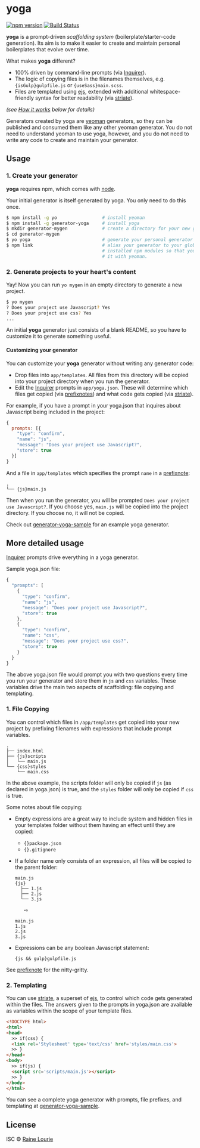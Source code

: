 # yoga

[![npm version](https://img.shields.io/npm/v/generator-yoga.svg)](https://npmjs.org/package/generator-yoga) 
[![Build Status](https://travis-ci.org/metaraine/generator-yoga.svg)](https://travis-ci.org/metaraine/generator-yoga)

**yoga** is a prompt-driven *scaffolding system* (boilerplate/starter-code generation). Its aim is to make it easier to create and maintain personal boilerplates that evolve over time.

What makes **yoga** different?

- 100% driven by command-line prompts (via [Inquirer](https://github.com/SBoudrias/Inquirer.js)).
- The logic of copying files is in the filenames themselves, e.g. `{isGulp}gulpfile.js` or `{useSass}main.scss`.
- Files are templated using [ejs](https://github.com/mde/ejs), extended with additional whitespace-friendly syntax for better readability (via [striate](https://github.com/metaraine/striate)).

*(see [How it works](#how-it-works) below for details)*

Generators created by yoga are [yeoman](http://yeoman.io/) generators, so they can be published and consumed them like any other yeoman generator. You do not need to understand yeoman to use yoga, however, and you do not need to write any code to create and maintain your generator.

## Usage

### 1. Create your generator

**yoga** requires npm, which comes with [node](https://nodejs.org/en/download/).

Your initial generator is itself generated by yoga. You only need to do this once.

```sh
$ npm install -g yo                 # install yeoman
$ npm install -g generator-yoga     # install yoga
$ mkdir generator-mygen             # create a directory for your new generator
$ cd generator-mygen            
$ yo yoga                           # generate your personal generator
$ npm link                          # alias your generator to your globally
                                    # installed npm modules so that you can run
                                    # it with yeoman.
```

### 2. Generate projects to your heart's content

Yay! Now you can run `yo mygen` in an empty directory to generate a new project.

```sh
$ yo mygen
? Does your project use Javascript? Yes
? Does your project use css? Yes
...
```

An initial **yoga** generator just consists of a blank README, so you have to customize it to generate something useful.

#### Customizing your generator

You can customize your **yoga** generator without writing any generator code:

- Drop files into `app/templates`. All files from this directory will be copied into your project directory when you run the generator.
- Edit the [Inquirer](https://github.com/SBoudrias/Inquirer.js) prompts in `app/yoga.json`. These will determine which files get copied (via [prefixnotes](https://github.com/metaraine/prefixnote)) and what code gets copied (via [striate](https://github.com/metaraine/striate)).

For example, if you have a prompt in your yoga.json that inquires about Javascript being included in the project:

```js
{
  prompts: [{
    "type": "confirm",
    "name": "js",
    "message": "Does your project use Javascript?",
    "store": true
  }]
}
```

And a file in `app/templates` which specifies the prompt `name` in a [prefixnote](https://github.com/metaraine/prefixnote):

```
.
└── {js}main.js
```

Then when you run the generator, you will be prompted `Does your project use Javascript?`. If you choose yes, `main.js` will be copied into the project directory. If you choose no, it will not be copied.

Check out [generator-yoga-sample](https://github.com/metaraine/generator-yoga-sample) for an example yoga generator.

## More detailed usage

[Inquirer](https://github.com/SBoudrias/Inquirer.js) prompts drive everything in a yoga generator.

Sample yoga.json file:

```js
{
  "prompts": [
    {
      "type": "confirm",
      "name": "js",
      "message": "Does your project use Javascript?",
      "store": true
    },
    {
      "type": "confirm",
      "name": "css",
      "message": "Does your project use css?",
      "store": true
    }
  }
}
```

The above yoga.json file would prompt you with two questions every time you run your generator and store them in `js` and `css` variables. These variables drive the main two aspects of scaffolding: file copying and templating.

### 1. File Copying

You can control which files in `/app/templates` get copied into your new project by prefixing filenames with expressions that include prompt variables.

```
.
├── index.html
├── {js}scripts
│   └── main.js
└── {css}styles
    └── main.css
```

In the above example, the scripts folder will only be copied if `js` (as declared in yoga.json) is true, and the `styles` folder will only be copied if `css` is true.

Some notes about file copying:

- Empty expressions are a great way to include system and hidden files in your templates folder without them having an effect until they are copied:
  - `{}package.json`
  - `{}.gitignore`
- If a folder name only consists of an expression, all files will be copied to the parent folder:

  ```
  main.js
  {js}
    ├── 1.js
    ├── 2.js
    └── 3.js
  ```

  &nbsp;&nbsp;&nbsp;&nbsp;&nbsp;&nbsp;⇨

  ```
  main.js
  1.js
  2.js
  3.js
  ```

- Expressions can be any boolean Javascript statement:

  ```
  {js && gulp}gulpfile.js
  ```

See [prefixnote](https://github.com/metaraine/prefixnote) for the nitty-gritty.


### 2. Templating

You can use [striate](https://github.com/metaraine/striate), a superset of [ejs](https://github.com/mde/ejs), to control which code gets generated within the files. The answers given to the prompts in yoga.json are available as variables within the scope of your template files.

```html
<!DOCTYPE html>
<html>
<head>
  >> if(css) {
  <link rel='Stylesheet' type='text/css' href='styles/main.css'>
  >> }
</head>
<body>
  >> if(js) {
  <script src='scripts/main.js'></script>
  >> }
</body>
</html>
```

You can see a complete yoga generator with prompts, file prefixes, and templating at [generator-yoga-sample](https://github.com/metaraine/generator-yoga-sample).

## License

ISC © [Raine Lourie](https://github.com/metaraine)
